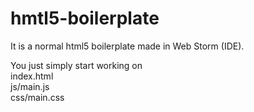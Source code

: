 # hmtl5-boilerplate
It is a normal html5 boilerplate made in Web Storm (IDE).

You just simply start working on <br>index.html<br>js/main.js<br>css/main.css

